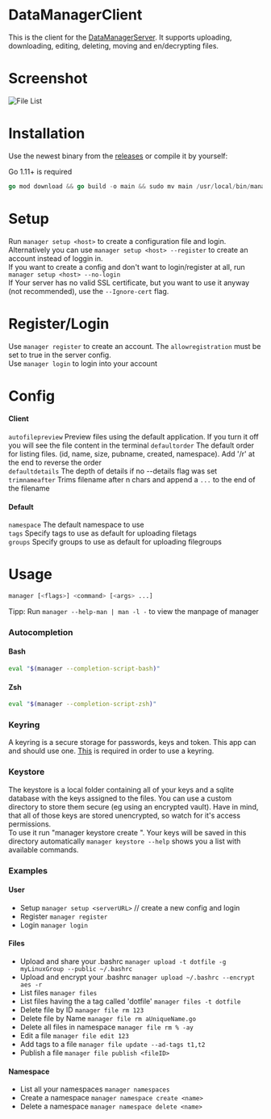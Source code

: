 # DataManagerClient
This is the client for the [DataManagerServer](https://github.com/JojiiOfficial/DataManagerServer). It supports uploading, downloading, editing, deleting, moving and en/decrypting files.

# Screenshot
![File List](https://very.highly.illegal-dark-web-server.xyz/preview/raw/5eFeAZ5HRIxuUMIxx4SzUbYwZ)

# Installation
Use the newest binary from the [releases](https://github.com/DataManager-Go/DataManagerCLI/releases) or compile it by yourself:

Go 1.11+ is required
```go
go mod download && go build -o main && sudo mv main /usr/local/bin/manager
```

# Setup
Run `manager setup <host>` to create a configuration file and login.<br>
Alternatively you can use `manager setup <host> --register` to create an account instead of loggin in.<br>
If you want to create a config and don't want to login/register at all, run `manager setup <host> --no-login`<br>
If Your server has no valid SSL certificate, but you want to use it anyway (not recommended), use the `--Ignore-cert` flag.

# Register/Login
Use `manager register` to create an account. The `allowregistration` must be set to true in the server config.<br>
Use `manager login` to login into your account

# Config

#### Client
`autofilepreview` Preview files using the default application. If you turn it off you will see the file content in the terminal
`defaultorder` The default order for listing files. (id, name, size, pubname, created, namespace). Add '/r' at the end to reverse the order<br>
`defaultdetails` The depth of details if no --details flag was set<br>
`trimnameafter` Trims filename after n chars and append a `...` to the end of the filename

#### Default
`namespace` The default namespace to use<br>
`tags` Specify tags to use as default for uploading filetags<br>
`groups` Specify groups to use as default for uploading filegroups<br>

# Usage
```bash
manager [<flags>] <command> [<args> ...]
```

Tipp: Run `manager --help-man | man -l -` to view the manpage of manager<br>

### Autocompletion
#### Bash
```bash
eval "$(manager --completion-script-bash)"
```
#### Zsh
```zsh
eval "$(manager --completion-script-zsh)"
```

### Keyring
A keyring is a secure storage for passwords, keys and token. This app can and should use one. [This](https://github.com/zalando/go-keyring#dependencies) is required in order to use a keyring.


### Keystore
The keystore is a local folder containing all of your keys and a sqlite database with the keys assigned to the files. You can use a 
custom directory to store them secure (eg using an encrypted vault). Have in mind, that all of those keys are stored unencrypted, so
watch for it's access permissions.<br>
To use it run "manager keystore create <path>". Your keys will be saved in this directory automatically
`manager keystore --help` shows you a list with available commands.

### Examples

#### User
- Setup `manager setup <serverURL>` // create a new config and login
- Register `manager register`
- Login `manager login`

#### Files
- Upload and share your .bashrc `manager upload -t dotfile -g myLinuxGroup --public ~/.bashrc`
- Upload and encrypt your .bashrc `manager upload ~/.bashrc --encrypt aes -r`
- List files `manager files`
- List files having the a tag called 'dotfile' `manager files -t dotfile`
- Delete file by ID `manager file rm 123`
- Delete file by Name  `manager file rm aUniqueName.go`
- Delete all files in namespace `manager file rm % -ay`
- Edit a file `manager file edit 123`
- Add tags to a file `manager file update --ad-tags t1,t2`
- Publish a file `manager file publish <fileID>`

#### Namespace
- List all your namespaces `manager namespaces`
- Create a namespace `manager namespace create <name>`
- Delete a namespace `manager namespace delete <name>`
